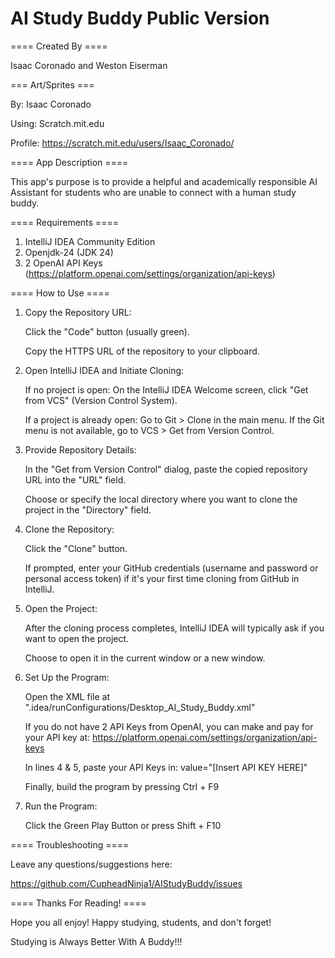# AI Study Buddy Public Version

==== Created By ====

Isaac Coronado and Weston Eiserman

=== Art/Sprites ===

By: Isaac Coronado

Using: Scratch.mit.edu

Profile: https://scratch.mit.edu/users/Isaac_Coronado/


==== App Description ====

This app's purpose is to provide a helpful and academically responsible AI Assistant for students who are unable to connect with a human study buddy.

==== Requirements ==== 

1. IntelliJ IDEA Community Edition
2. Openjdk-24 (JDK 24)
3. 2 OpenAI API Keys (https://platform.openai.com/settings/organization/api-keys)

==== How to Use ====

1. Copy the Repository URL:

   Click the "Code" button (usually green).

   Copy the HTTPS URL of the repository to your clipboard.

2. Open IntelliJ IDEA and Initiate Cloning:

   If no project is open: On the IntelliJ IDEA Welcome screen, click "Get from VCS" (Version Control System).

   If a project is already open: Go to Git > Clone in the main menu. If the Git menu is not available, go to VCS > Get from Version Control.

3. Provide Repository Details:

   In the "Get from Version Control" dialog, paste the copied repository URL into the "URL" field.

   Choose or specify the local directory where you want to clone the project in the "Directory" field.

4. Clone the Repository:

   Click the "Clone" button.

   If prompted, enter your GitHub credentials (username and password or personal access token) if it's your first time cloning from GitHub in IntelliJ.

5. Open the Project:

   After the cloning process completes, IntelliJ IDEA will typically ask if you want to open the project.

   Choose to open it in the current window or a new window.

6. Set Up the Program:

   Open the XML file at ".idea/runConfigurations/Desktop_AI_Study_Buddy.xml"
   
   If you do not have 2 API Keys from OpenAI, you can make and pay for your API key at: https://platform.openai.com/settings/organization/api-keys
   
   In lines 4 & 5, paste your API Keys in: value="[Insert API KEY HERE]"
   
   Finally, build the program by pressing Ctrl + F9

7. Run the Program:

   Click the Green Play Button or press Shift + F10

==== Troubleshooting ====

Leave any questions/suggestions here:

https://github.com/CupheadNinja1/AIStudyBuddy/issues



==== Thanks For Reading! ====

Hope you all enjoy! Happy studying, students, and don't forget!

Studying is Always Better With A Buddy!!!
